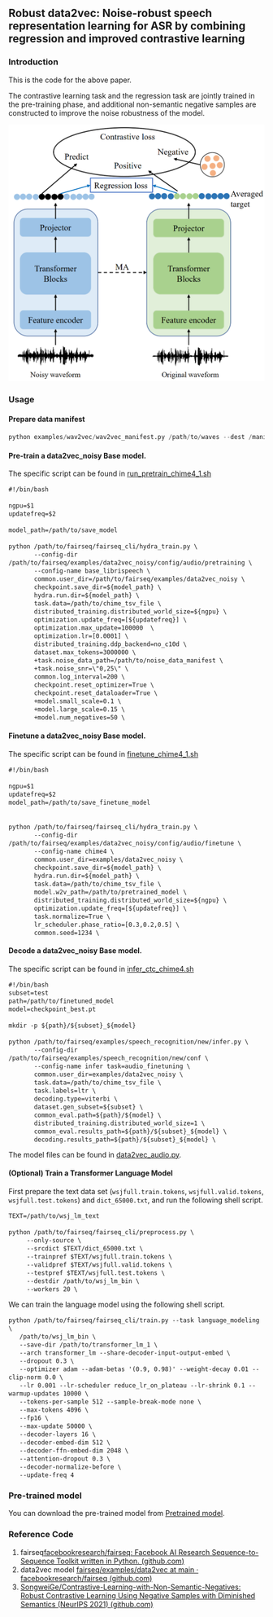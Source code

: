 ## Robust data2vec: Noise-robust speech representation learning for ASR by combining regression and improved contrastive learning

### Introduction

This is the code for the above paper.

The contrastive learning task and the regression task are jointly trained in the pre-training phase, and additional non-semantic negative samples are constructed to improve the noise robustness of the model.

![figure](docs/paper_figure1.png)

### Usage

#### Prepare data manifest

```python
python examples/wav2vec/wav2vec_manifest.py /path/to/waves --dest /manifest/path --ext $ext --valid-percent $valid
```

#### Pre-train a data2vec_noisy Base model. 

The specific script can be found in [run_pretrain_chime4_1.sh](examples/data2vec_noisy/scripts/run_pretrain_chime4_1.sh)

```shell
#!/bin/bash

ngpu=$1
updatefreq=$2

model_path=/path/to/save_model

python /path/to/fairseq/fairseq_cli/hydra_train.py \
       --config-dir /path/to/fairseq/examples/data2vec_noisy/config/audio/pretraining \
       --config-name base_librispeech \
       common.user_dir=/path/to/fairseq/examples/data2vec_noisy \
       checkpoint.save_dir=${model_path} \
       hydra.run.dir=${model_path} \
       task.data=/path/to/chime_tsv_file \
       distributed_training.distributed_world_size=${ngpu} \
       optimization.update_freq=[${updatefreq}] \
       optimization.max_update=100000  \
       optimization.lr=[0.0001] \
       distributed_training.ddp_backend=no_c10d \
       dataset.max_tokens=3000000 \
       +task.noise_data_path=/path/to/noise_data_manifest \
       +task.noise_snr=\"0,25\" \
       common.log_interval=200 \
       checkpoint.reset_optimizer=True \
       checkpoint.reset_dataloader=True \
       +model.small_scale=0.1 \
       +model.large_scale=0.15 \
       +model.num_negatives=50 \

```

#### Finetune a data2vec_noisy Base model. 

The specific script can be found in [finetune_chime4_1.sh](examples/data2vec_noisy/scripts/finetune_chime4_1.sh)

```shell
#!/bin/bash

ngpu=$1
updatefreq=$2
model_path=/path/to/save_finetune_model


python /path/to/fairseq/fairseq_cli/hydra_train.py \
       --config-dir /path/to/fairseq/examples/data2vec_noisy/config/audio/finetune \
       --config-name chime4 \
       common.user_dir=examples/data2vec_noisy \
       checkpoint.save_dir=${model_path} \
       hydra.run.dir=${model_path} \
       task.data=/path/to/chime_tsv_file \
       model.w2v_path=/path/to/pretrained_model \
       distributed_training.distributed_world_size=${ngpu} \
       optimization.update_freq=[${updatefreq}] \
       task.normalize=True \
       lr_scheduler.phase_ratio=[0.3,0.2,0.5] \
       common.seed=1234 \
```

#### Decode a data2vec_noisy Base model. 

The specific script can be found in [infer_ctc_chime4.sh](examples/data2vec_noisy/scripts/infer_ctc_chime4.sh)

```shell
#!/bin/bash
subset=test
path=/path/to/finetuned_model
model=checkpoint_best.pt

mkdir -p ${path}/${subset}_${model}

python /path/to/fairseq/examples/speech_recognition/new/infer.py \
       --config-dir /path/to/fairseq/examples/speech_recognition/new/conf \
       --config-name infer task=audio_finetuning \
       common.user_dir=examples/data2vec_noisy \
       task.data=/path/to/chime_tsv_file \
       task.labels=ltr \
       decoding.type=viterbi \
       dataset.gen_subset=${subset} \
       common_eval.path=${path}/${model} \
       distributed_training.distributed_world_size=1 \
       common_eval.results_path=${path}/${subset}_${model} \
       decoding.results_path=${path}/${subset}_${model} \
```

The model files can be found in [data2vec_audio.py](examples/data2vec_noisy/models/data2vec_audio.py).

#### (Optional) Train a Transformer Language Model

First prepare the text data set (`wsjfull.train.tokens`, `wsjfull.valid.tokens`, `wsjfull.test.tokens`) and `dict_65000.txt`, and run the following shell script.

```shell
TEXT=/path/to/wsj_lm_text

python /path/to/fairseq/fairseq_cli/preprocess.py \
     --only-source \
     --srcdict $TEXT/dict_65000.txt \
     --trainpref $TEXT/wsjfull.train.tokens \
     --validpref $TEXT/wsjfull.valid.tokens \
     --testpref $TEXT/wsjfull.test.tokens \
     --destdir /path/to/wsj_lm_bin \
     --workers 20 \
```

We can train the language model using the following shell script.

```shell
python /path/to/fairseq/fairseq_cli/train.py --task language_modeling \
   /path/to/wsj_lm_bin \
   --save-dir /path/to/transformer_lm_1 \
   --arch transformer_lm --share-decoder-input-output-embed \
   --dropout 0.3 \
   --optimizer adam --adam-betas '(0.9, 0.98)' --weight-decay 0.01 --clip-norm 0.0 \
   --lr 0.001 --lr-scheduler reduce_lr_on_plateau --lr-shrink 0.1 --warmup-updates 10000 \
   --tokens-per-sample 512 --sample-break-mode none \
   --max-tokens 4096 \
   --fp16 \
   --max-update 50000 \
   --decoder-layers 16 \
   --decoder-embed-dim 512 \
   --decoder-ffn-embed-dim 2048 \
   --attention-dropout 0.3 \
   --decoder-normalize-before \
   --update-freq 4
```

### Pre-trained model

You can download the pre-trained model from [Pretrained model](https://drive.google.com/file/d/1oTuXzkq9youiJIIxq9bIPY_JKo3TiKi-/view?usp=sharing).





### Reference Code

1. fairseq[facebookresearch/fairseq: Facebook AI Research Sequence-to-Sequence Toolkit written in Python. (github.com)](https://github.com/facebookresearch/fairseq)
2. data2vec model [fairseq/examples/data2vec at main · facebookresearch/fairseq (github.com)](https://github.com/facebookresearch/fairseq/tree/main/examples/data2vec)
3. [SongweiGe/Contrastive-Learning-with-Non-Semantic-Negatives: Robust Contrastive Learning Using Negative Samples with Diminished Semantics (NeurIPS 2021) (github.com)](https://github.com/SongweiGe/Contrastive-Learning-with-Non-Semantic-Negatives)
